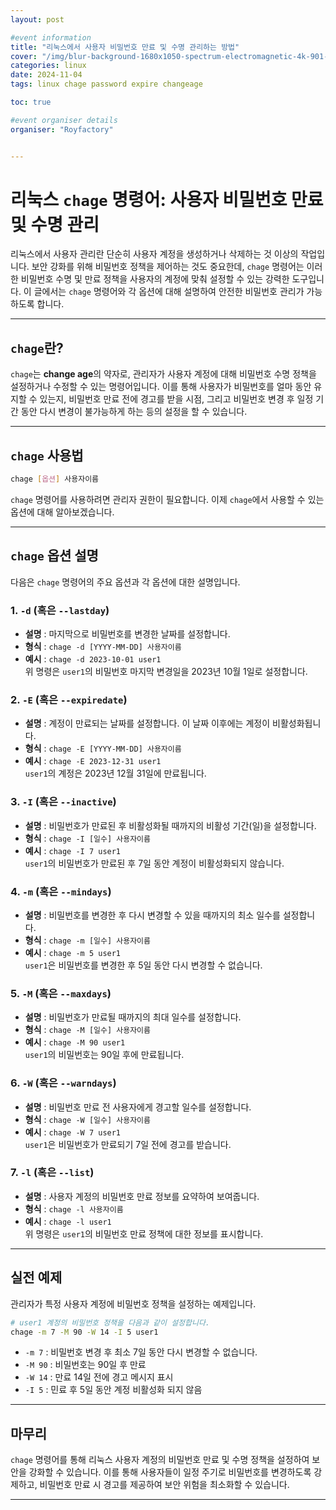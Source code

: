 ```yaml
---
layout: post

#event information
title: "리눅스에서 사용자 비밀번호 만료 및 수명 관리하는 방법"
cover: "/img/blur-background-1680x1050-spectrum-electromagnetic-4k-901-1.jpg"
categories: linux
date: 2024-11-04
tags: linux chage password expire changeage

toc: true

#event organiser details
organiser: "Royfactory"


---
```

# 리눅스 `chage` 명령어: 사용자 비밀번호 만료 및 수명 관리

리눅스에서 사용자 관리란 단순히 사용자 계정을 생성하거나 삭제하는 것 이상의 작업입니다. 보안 강화를 위해 비밀번호 정책을 제어하는 것도 중요한데, `chage` 명령어는 이러한 비밀번호 수명 및 만료 정책을 사용자의 계정에 맞춰 설정할 수 있는 강력한 도구입니다. 이 글에서는 `chage` 명령어와 각 옵션에 대해 설명하여 안전한 비밀번호 관리가 가능하도록 합니다.

---

## `chage`란?

`chage`는 **change age**의 약자로, 관리자가 사용자 계정에 대해 비밀번호 수명 정책을 설정하거나 수정할 수 있는 명령어입니다. 이를 통해 사용자가 비밀번호를 얼마 동안 유지할 수 있는지, 비밀번호 만료 전에 경고를 받을 시점, 그리고 비밀번호 변경 후 일정 기간 동안 다시 변경이 불가능하게 하는 등의 설정을 할 수 있습니다.

---

## `chage` 사용법

```bash
chage [옵션] 사용자이름
```

`chage` 명령어를 사용하려면 관리자 권한이 필요합니다. 이제 `chage`에서 사용할 수 있는 옵션에 대해 알아보겠습니다.

---

## `chage` 옵션 설명

다음은 `chage` 명령어의 주요 옵션과 각 옵션에 대한 설명입니다.

### 1. `-d` (혹은 `--lastday`)
- **설명** : 마지막으로 비밀번호를 변경한 날짜를 설정합니다.
- **형식** : `chage -d [YYYY-MM-DD] 사용자이름`
- **예시** : `chage -d 2023-10-01 user1`
<br>위 명령은 `user1`의 비밀번호 마지막 변경일을 2023년 10월 1일로 설정합니다.

### 2. `-E` (혹은 `--expiredate`)
- **설명** : 계정이 만료되는 날짜를 설정합니다. 이 날짜 이후에는 계정이 비활성화됩니다.
- **형식** : `chage -E [YYYY-MM-DD] 사용자이름`
- **예시** : `chage -E 2023-12-31 user1`
<br>`user1`의 계정은 2023년 12월 31일에 만료됩니다.

### 3. `-I` (혹은 `--inactive`)
- **설명** : 비밀번호가 만료된 후 비활성화될 때까지의 비활성 기간(일)을 설정합니다.
- **형식** : `chage -I [일수] 사용자이름`
- **예시** : `chage -I 7 user1`
<br>`user1`의 비밀번호가 만료된 후 7일 동안 계정이 비활성화되지 않습니다.

### 4. `-m` (혹은 `--mindays`)
- **설명** : 비밀번호를 변경한 후 다시 변경할 수 있을 때까지의 최소 일수를 설정합니다.
- **형식** : `chage -m [일수] 사용자이름`
- **예시** : `chage -m 5 user1`
<br>`user1`은 비밀번호를 변경한 후 5일 동안 다시 변경할 수 없습니다.

### 5. `-M` (혹은 `--maxdays`)
- **설명** : 비밀번호가 만료될 때까지의 최대 일수를 설정합니다.
- **형식** : `chage -M [일수] 사용자이름`
- **예시** : `chage -M 90 user1`
<br>`user1`의 비밀번호는 90일 후에 만료됩니다.

### 6. `-W` (혹은 `--warndays`)
- **설명** : 비밀번호 만료 전 사용자에게 경고할 일수를 설정합니다.
- **형식** : `chage -W [일수] 사용자이름`
- **예시** : `chage -W 7 user1`
<br>`user1`은 비밀번호가 만료되기 7일 전에 경고를 받습니다.

### 7. `-l` (혹은 `--list`)
- **설명** : 사용자 계정의 비밀번호 만료 정보를 요약하여 보여줍니다.
- **형식** : `chage -l 사용자이름`
- **예시** : `chage -l user1`
<br>위 명령은 `user1`의 비밀번호 만료 정책에 대한 정보를 표시합니다.

---

## 실전 예제

관리자가 특정 사용자 계정에 비밀번호 정책을 설정하는 예제입니다.

```bash
# user1 계정의 비밀번호 정책을 다음과 같이 설정합니다.
chage -m 7 -M 90 -W 14 -I 5 user1
```
- `-m 7` : 비밀번호 변경 후 최소 7일 동안 다시 변경할 수 없습니다.
- `-M 90` : 비밀번호는 90일 후 만료
- `-W 14` : 만료 14일 전에 경고 메시지 표시
- `-I 5` : 민료 후 5일 동안 계정 비활성화 되지 않음

---

## 마무리

`chage` 명령어를 통해 리눅스 사용자 계정의 비밀번호 만료 및 수명 정책을 설정하여 보안을 강화할 수 있습니다. 이를 통해 사용자들이 일정 주기로 비밀번호를 변경하도록 강제하고, 비밀번호 만료 시 경고를 제공하여 보안 위험을 최소화할 수 있습니다.

---